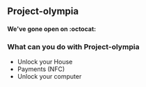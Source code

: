 ## Project-olympia
#### We've gone open on :octocat:
### What can you do with Project-olympia
- Unlock your House
- Payments (NFC)
- Unlock your computer

